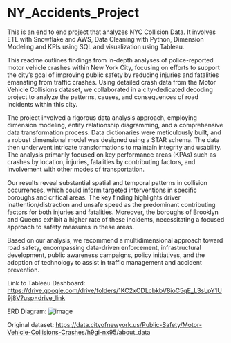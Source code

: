 # NY_Accidents_Project
This is an end to end project that analyzes NYC Collision Data. It involves ETL with Snowflake and AWS, Data Cleaning with Python, Dimension Modeling and KPIs using SQL and visualization using Tableau.

This readme outlines findings from in-depth analyses of police-reported motor vehicle crashes within New York City, focusing on efforts to support the city’s goal of improving public safety by reducing injuries and fatalities emanating from traffic crashes. Using detailed crash data from the Motor Vehicle Collisions dataset, we collaborated in a city-dedicated decoding project to analyze the patterns, causes, and consequences of road incidents within this city.

The project involved a rigorous data analysis approach, employing dimension modeling, entity relationship diagramming, and a comprehensive data transformation process. Data dictionaries were meticulously built, and a robust dimensional model was designed using a STAR schema. The data then underwent intricate transformations to maintain integrity and usability. The analysis primarily focused on key performance areas (KPAs) such as crashes by location, injuries, fatalities by contributing factors, and involvement with other modes of transportation.

Our results reveal substantial spatial and temporal patterns in collision occurrences, which could inform targeted interventions in specific boroughs and critical areas. The key finding highlights driver inattention/distraction and unsafe speed as the predominant contributing factors for both injuries and fatalities. Moreover, the boroughs of Brooklyn and Queens exhibit a higher rate of these incidents, necessitating a focused approach to safety measures in these areas.

Based on our analysis, we recommend a multidimensional approach toward road safety, encompassing data-driven enforcement, infrastructural development, public awareness campaigns, policy initiatives, and the adoption of technology to assist in traffic management and accident prevention.

Link to Tableau Dashboard: https://drive.google.com/drive/folders/1KC2xODLcbkbV8ioC5qE_L3sLpY1U9j8V?usp=drive_link

ERD Diagram: ![image](https://github.com/nithin-srivatsa/NY_Accidents_Project/assets/112577342/83e20d3f-8b87-41b4-b446-247f743fab59)

Original dataset: https://data.cityofnewyork.us/Public-Safety/Motor-Vehicle-Collisions-Crashes/h9gi-nx95/about_data

